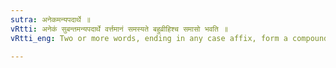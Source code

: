 ```yaml
---
sutra: अनेकमन्यपदार्थे ॥
vRtti: अनेकं सुबन्तमन्यपदार्थे वर्त्तमानं समस्यते बहुव्रीहिश्च समासो भवति ॥
vRtti_eng: Two or more words, ending in any case affix, form a compound, denoting another new thing, not connoted by those words individually; and the compound is called Bahuvrihi.

---
```

